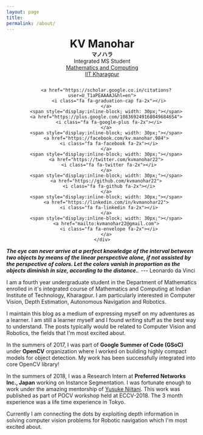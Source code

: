```yaml
---
layout: page
title:
permalink: /about/
---
```


<script src="https://cdnjs.cloudflare.com/ajax/libs/mathjax/2.7.0/MathJax.js?config=TeX-AMS-MML_HTMLorMML" type="text/javascript"></script>
<link rel="stylesheet" href="//maxcdn.bootstrapcdn.com/font-awesome/4.3.0/css/font-awesome.min.css">

<center>
   <div 
      style='font-size: 2em; font-weight: bold; padding-bottom: 0.0em;'>KV Manohar
   </div>
   <div 
      style='font-size: 1em; font-weight: bold; padding-bottom: 0.0em;'>マノハラ
   </div>
</center>
<center>
   <div style='font-size: 1em;'>
      Integrated MS Student
   </div>
</center>
<center>
   <div style='font-size: 1em; color:#FFFFFF'>
      <a href="http://www.iitkgp.ac.in/department/MA">Mathematics and Computing</a>
   </div>
</center>
<center>
   <div style='font-size: 1em;padding-bottom: 0.9em;'>
      <a href="http://www.iitkgp.ac.in/">IIT Kharagpur</a>
   </div>
</center>

<center>
<div class="row">
    <div class="col-md-6">
      <style type="text/css">margin-top: 15em</style>

       <a href="https://scholar.google.co.in/citations?user=U_T1aPEAAAAJ&hl=en">
         <i class="fa fa-graduation-cap fa-2x"></i>
       </a>
       <span style="display:inline-block; width: 30px;"></span>
       <a href="https://plus.google.com/108369249168049684654">
         <i class="fa fa-google-plus fa-2x"></i>
       </a>
       <span style="display:inline-block; width: 30px;"></span>
       <a href="https://facebook.com/kv.manohar.984">
         <i class="fa fa-facebook fa-2x"></i>
       </a>
       <span style="display:inline-block; width: 30px;"></span>
       <a href="https://twitter.com/kvmanohar22">
         <i class="fa fa-twitter fa-2x"></i>
       </a>
       <span style="display:inline-block; width: 30px;"></span>
       <a href="https://github.com/kvmanohar22">
         <i class="fa fa-github fa-2x"></i>
       </a>
       <span style="display:inline-block; width: 30px;"></span>
       <a href="https://linkedin.com/in/kvmanohar22">
         <i class="fa fa-linkedin fa-2x"></i>
       </a>
       <span style="display:inline-block; width: 30px;"></span>
       <a href="mailto:kvmanohar22@gmail.com">
         <i class="fa fa-envelope fa-2x"></i>
       </a>
    </div>
</div>
</center>

_**The eye can never arrive at a perfect knowledge of the interval between two objects by means of the linear perspective alone, if not assisted by the perspective of colors. Let the colors vanish in proportion as the objects diminish in size, according to the distance.**._ --- Leonardo da Vinci


I am a fourth year undergraduate student in the Department of Mathematics enrolled in it's integrated course of Mathematics and Computing at Indian Institute of Technology, Kharagpur. I am particularly interested in Computer Vision, Depth Estimation, Autonomous Navigation and Robotics.

I maintain this blog 
as a medium of expressing myself on my adventures as a learner. I am still a learner myself and I found writing stuff as the best way to understand. The posts typically would be related to Computer Vision and Robotics, the fields that I'm most excited about.

In the summers of 2017, I was part of **Google Summer of Code (GSoC)** under **OpenCV** organization where I worked on building highly compact models for object detection. My work has been successfully integrated into core OpenCV library!

In the summers of 2018, I was a Research Intern at **Preferred Networks Inc., Japan** working on Instance Segmentation. I was fortunate enough to work under the amazing mentorship of [Yusuke Niitani](https://github.com/yuyu2172). This work was published as part of POCV workshop held at ECCV-2018. The 3 month experience was a life time experience in Tokyo.

Currently I am connecting the dots by exploiting depth information in solving computer vision problems for Robotic navigation which I'm most excited about.
